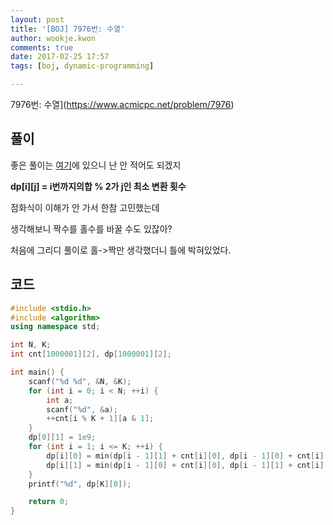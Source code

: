 ```yaml
---
layout: post
title: '[BOJ] 7976번: 수열'
author: wookje.kwon
comments: true
date: 2017-02-25 17:57
tags: [boj, dynamic-programming]

---
```


7976번: 수열](https://www.acmicpc.net/problem/7976)

## 풀이

좋은 풀이는 [여기](https://github.com/koosaga/iamcoder/blob/master/tests/2016_mockicpc/solution/document.pdf)에 있으니 난 안 적어도 되겠지  

**dp[i][j] = i번까지의합 % 2가 j인 최소 변환 횟수**  

점화식이 이해가 안 가서 한참 고민했는데  

생각해보니 짝수를 홀수를 바꿀 수도 있잖아?  

처음에 그리디 풀이로 홀->짝만 생각했더니 틀에 박혀있었다.  

## 코드

```cpp
#include <stdio.h>
#include <algorithm>
using namespace std;

int N, K;
int cnt[1000001][2], dp[1000001][2];

int main() {
	scanf("%d %d", &N, &K);
	for (int i = 0; i < N; ++i) {
		int a;
		scanf("%d", &a);
		++cnt[i % K + 1][a & 1];
	}
	dp[0][1] = 1e9;
	for (int i = 1; i <= K; ++i) {
		dp[i][0] = min(dp[i - 1][1] + cnt[i][0], dp[i - 1][0] + cnt[i][1]);
		dp[i][1] = min(dp[i - 1][0] + cnt[i][0], dp[i - 1][1] + cnt[i][1]);
	}
	printf("%d", dp[K][0]);

	return 0;
}
```